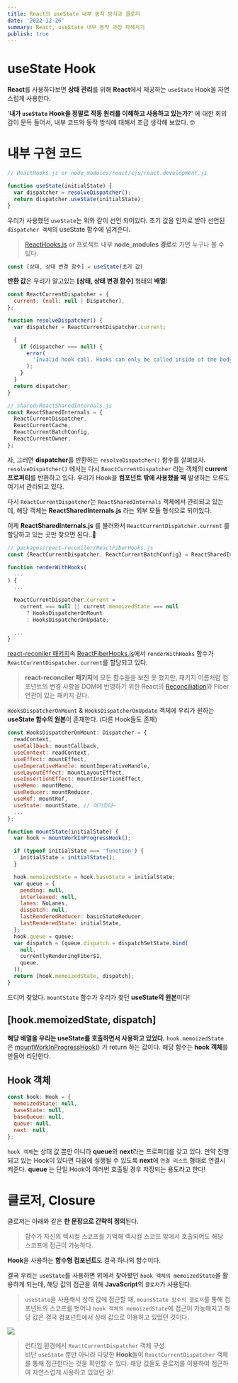 ```yaml
---
title: React의 useState 내부 동작 방식과 클로저
date: '2022-12-26'
summary: React, useState 내부 동작 과정 파헤치기
publish: true
---
```


# useState Hook

**React**를 사용하다보면 **상태 관리**를 위해 **React**에서 제공하는 `useState` Hook을 자연스럽게 사용한다.

'**내가 `useState` Hook을 정말로 작동 원리를 이해하고 사용하고 있는가?**' 에 대한 회의감이 문득 들어서, 내부 코드와 동작 방식에 대해서 조금 생각해 보았다. 🤓

# 내부 구현 코드

```js
// ReactHooks.js or node_modules/react/cjs/react.development.js

function useState(initialState) {
  var dispatcher = resolveDispatcher();
  return dispatcher.useState(initialState);
}
```

우리가 사용했던 `useState`는 위와 같이 선언 되어있다. 초기 값을 인자로 받아 선언된 `dispatcher 객체`의 useState 함수에 넘겨준다.

> [ReactHooks.js](https://github.com/facebook/react/blob/main/packages/react/src/ReactHooks.js) or 프로젝트 내부 **node_modules 경로**로 가면 누구나 볼 수 있다.

```js
const [상태, 상태 변경 함수] = useState(초기 값)
```

**반환 값**은 우리가 알고있는 **[상태, 상태 변경 함수]** 형태의 **배열**!

```js
const ReactCurrentDispatcher = {
  current: (null: null | Dispatcher),
};

function resolveDispatcher() {
  var dispatcher = ReactCurrentDispatcher.current;

  {
    if (dispatcher === null) {
      error(
        'Invalid hook call. Hooks can only be called inside of the body of a function component. This could happen for',
      );
    }
  }
  return dispatcher;
}
```

```js
// shared/ReactSharedInternals.js
const ReactSharedInternals = {
  ReactCurrentDispatcher,
  ReactCurrentCache,
  ReactCurrentBatchConfig,
  ReactCurrentOwner,
};
```

자, 그러면 **dispatcher**를 반환하는 `resolveDispatcher()` 함수를 살펴보자. `resolveDispatcher()` 에서는 다시 `ReactCurrentDispatcher` 라는 객체의 **current 프로퍼티**를 반환하고 있다.
우리가 Hook을 **컴포넌트 밖에 사용했을 때** 발생하는 오류도 여기서 관리되고 있다.

다시 `ReactCurrentDispatcher`는 `ReactSharedInternals` 객체에서 관리되고 있는데, 해당 객체는 **ReactSharedInternals.js** 라는 외부 모듈 형식으로 되어있다.

이제 **ReactSharedInternals.js** 를 불러와서 `ReactCurrentDispatcher.current` 를 할당하고 있는 곳만 찾으면 된다..🤣

```js
// packages/react-reconiler/ReactFiberHooks.js
const {ReactCurrentDispatcher, ReactCurrentBatchConfig} = ReactSharedInternals;

function renderWithHooks(
  ...
) {
  ...

  ReactCurrentDispatcher.current =
    current === null || current.memoizedState === null
      ? HooksDispatcherOnMount
      : HooksDispatcherOnUpdate;

  ...
}
```

[react-reconiler 패키지](https://github.com/facebook/react/tree/main/packages/react-reconciler)속 [ReactFiberHooks.js](https://github.com/facebook/react/blob/main/packages/react-reconciler/src/ReactFiberHooks.js)에서 `renderWithHooks` 함수가`ReactCurrentDispatcher.current`를 할당되고 있다.

> **react-reconciler 패키지**에 모든 함수들을 보진 못 했지만, 패키지 이름처럼 컴포넌트의 변경 사항을 DOM에 반영하기 위한 React의 [Reconciliation](https://ko.reactjs.org/docs/reconciliation.html)와 Fiber 연관이 있는 패키지 같다.

`HooksDispatcherOnMount` & `HooksDispatcherOnUpdate` 객체에 우리가 원하는 **useState 함수의 원본**이 존재한다. (다른 Hook들도 존재)

```js
const HooksDispatcherOnMount: Dispatcher = {
  readContext,
  useCallback: mountCallback,
  useContext: readContext,
  useEffect: mountEffect,
  useImperativeHandle: mountImperativeHandle,
  useLayoutEffect: mountLayoutEffect,
  useInsertionEffect: mountInsertionEffect,
  useMemo: mountMemo,
  useReducer: mountReducer,
  useRef: mountRef,
  useState: mountState, // 여기있다~
  ...
};

function mountState(initialState) {
  var hook = mountWorkInProgressHook();

  if (typeof initialState === 'function') {
    initialState = initialState();
  }

  hook.memoizedState = hook.baseState = initialState;
  var queue = {
    pending: null,
    interleaved: null,
    lanes: NoLanes,
    dispatch: null,
    lastRenderedReducer: basicStateReducer,
    lastRenderedState: initialState,
  };
  hook.queue = queue;
  var dispatch = (queue.dispatch = dispatchSetState.bind(
    null,
    currentlyRenderingFiber$1,
    queue,
  ));
  return [hook.memoizedState, dispatch];
}
```

드디어 찾았다. `mountState` 함수가 우리가 찾던 **useState의 원본**이다!

## [hook.memoizedState, dispatch]

**해당 배열을 우리는 useState를 호출하면서 사용하고 있었다.** `hook.memoizedState` 은 [mountWorkInProgressHook()](https://github.com/facebook/react/blob/9e3b772b8cabbd8cadc7522ebe3dde3279e79d9e/packages/react-reconciler/src/ReactFiberHooks.new.js#L636-L655) 가 return 하는 값이다. 해당 함수는 **hook 객체**를 만들어 리턴한다.

## Hook 객체

```js
const hook: Hook = {
  memoizedState: null,
  baseState: null,
  baseQueue: null,
  queue: null,
  next: null,
};
```

`hook 객체`는 상태 값 뿐만 아니라 **queue**와 **next**라는 프로퍼티를 갖고 있다. 만약 진행되고 있는 Hook이 있다면 다음에 실행될 수 있도록 **next**에 `연결 리스트` 형태로 연결시켜준다. **queue** 는 단일 Hook이 여러번 호출될 경우 저장되는 용도라고 한다!

# 클로저, Closure

클로저는 아래와 같은 **한 문장으로 간략히 정의**된다.

> 함수가 자신의 렉시컬 스코프를 기억해 렉시컬 스코프 밖에서 호출되어도 해당 스코프에 접근이 가능하다.

**Hook**을 사용하는 **함수형 컴포넌트**도 결국 하나의 함수이다.

결국 우리는 `useState`를 사용하면 위에서 찾아봤던 `hook 객체의 memoizedState`을 활용하게 되는데,
해당 값의 접근을 위해 **JavaScript**의 `클로저`가 사용된다. <br/>

> `useState`을 사용해서 상태 값에 접근할 때, `mounsState 함수의 클로저`를 통해 컴포넌트의 스코프를 벗어나 `hook 객체의 memoizedState`에 접근이 가능해지고 해당 값은 결국 컴포넌트에서 상태 값으로 이용하고 있었던 것이다.

<Image size="medium" src="/posts/2022/12/react-useState/obj.png" />

> 런타임 환경에서 `ReactCurrentDispatcher` 객체 구성 <br/>
> 비단 `useState` 뿐만 아니라 다양한 **Hook**들이 `ReactCurrentDispatcher` 객체를 통해 접근한다는 것을 확인할 수 있다.
> 해당 값들도 클로저를 이용하여 접근하여 자연스럽게 사용하고 있었던 것!
